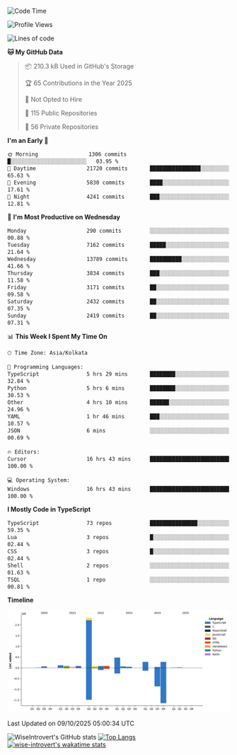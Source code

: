 <!--START_SECTION:waka-->
![Code Time](http://img.shields.io/badge/Code%20Time-4%2C364%20hrs%2014%20mins-blue)

![Profile Views](http://img.shields.io/badge/Profile%20Views-0-blue)

![Lines of code](https://img.shields.io/badge/From%20Hello%20World%20I%27ve%20Written-4.2%20million%20lines%20of%20code-blue)

**🐱 My GitHub Data** 

> 📦 210.3 kB Used in GitHub's Storage 
 > 
> 🏆 65 Contributions in the Year 2025
 > 
> 🚫 Not Opted to Hire
 > 
> 📜 115 Public Repositories 
 > 
> 🔑 56 Private Repositories 
 > 
**I'm an Early 🐤** 

```text
🌞 Morning                1306 commits        █░░░░░░░░░░░░░░░░░░░░░░░░   03.95 % 
🌆 Daytime                21720 commits       ████████████████░░░░░░░░░   65.63 % 
🌃 Evening                5830 commits        ████░░░░░░░░░░░░░░░░░░░░░   17.61 % 
🌙 Night                  4241 commits        ███░░░░░░░░░░░░░░░░░░░░░░   12.81 % 
```
📅 **I'm Most Productive on Wednesday** 

```text
Monday                   290 commits         ░░░░░░░░░░░░░░░░░░░░░░░░░   00.88 % 
Tuesday                  7162 commits        █████░░░░░░░░░░░░░░░░░░░░   21.64 % 
Wednesday                13789 commits       ██████████░░░░░░░░░░░░░░░   41.66 % 
Thursday                 3834 commits        ███░░░░░░░░░░░░░░░░░░░░░░   11.58 % 
Friday                   3171 commits        ██░░░░░░░░░░░░░░░░░░░░░░░   09.58 % 
Saturday                 2432 commits        ██░░░░░░░░░░░░░░░░░░░░░░░   07.35 % 
Sunday                   2419 commits        ██░░░░░░░░░░░░░░░░░░░░░░░   07.31 % 
```


📊 **This Week I Spent My Time On** 

```text
🕑︎ Time Zone: Asia/Kolkata

💬 Programming Languages: 
TypeScript               5 hrs 29 mins       ████████░░░░░░░░░░░░░░░░░   32.84 % 
Python                   5 hrs 6 mins        ████████░░░░░░░░░░░░░░░░░   30.53 % 
Other                    4 hrs 10 mins       ██████░░░░░░░░░░░░░░░░░░░   24.96 % 
YAML                     1 hr 46 mins        ███░░░░░░░░░░░░░░░░░░░░░░   10.57 % 
JSON                     6 mins              ░░░░░░░░░░░░░░░░░░░░░░░░░   00.69 % 

🔥 Editors: 
Cursor                   16 hrs 43 mins      █████████████████████████   100.00 % 

💻 Operating System: 
Windows                  16 hrs 43 mins      █████████████████████████   100.00 % 
```

**I Mostly Code in TypeScript** 

```text
TypeScript               73 repos            ███████████████░░░░░░░░░░   59.35 % 
Lua                      3 repos             █░░░░░░░░░░░░░░░░░░░░░░░░   02.44 % 
CSS                      3 repos             █░░░░░░░░░░░░░░░░░░░░░░░░   02.44 % 
Shell                    2 repos             ░░░░░░░░░░░░░░░░░░░░░░░░░   01.63 % 
TSQL                     1 repo              ░░░░░░░░░░░░░░░░░░░░░░░░░   00.81 % 
```



**Timeline**

![Lines of Code chart](https://raw.githubusercontent.com/wise-introvert/wise-introvert/master/assets/bar_graph.png)


 Last Updated on 09/10/2025 05:00:34 UTC
<!--END_SECTION:waka-->

![WiseIntrovert's GitHub stats](https://github-readme-stats.vercel.app/api?username=wise-introvert&count_private=true&show_icons=true)
[![Top Langs](https://github-readme-stats.vercel.app/api/top-langs/?username=wise-introvert&langs_count=10)](https://github.com/anuraghazra/github-readme-stats)
[![wise-introvert's wakatime stats](https://github-readme-stats.vercel.app/api/wakatime?username=wiseintrovert)](https://github.com/anuraghazra/github-readme-stats)
